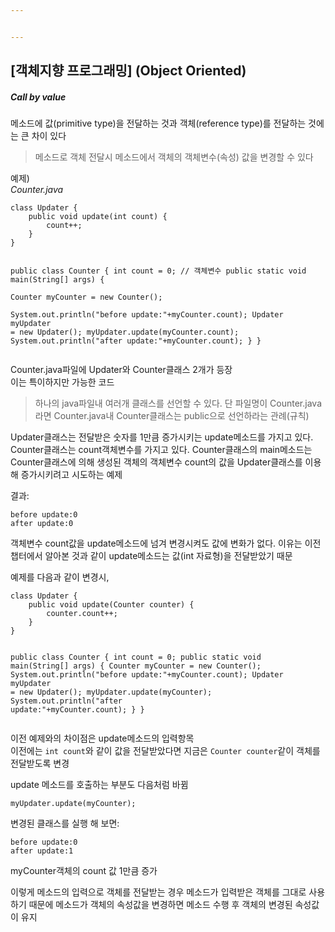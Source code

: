 ```yaml
---


---
```


<h2 id="객체지향-프로그래밍-object-oriented">[객체지향 프로그래밍] (Object Oriented)</h2>
<h5 id="call-by-value">Call by value</h5>
<p>메소드에 값(primitive type)을 전달하는 것과 객체(reference type)를 전달하는 것에는 큰 차이 있다</p>
<blockquote>
<p>메소드로 객체 전달시 메소드에서 객체의 객체변수(속성) 값을 변경할 수 있다</p>
</blockquote>
<p>예제)<br>
<em>Counter.java</em></p>
<pre><code>class Updater {
    public void update(int count) {
        count++;
    }
}

public class Counter {
    int count = 0;  // 객체변수
    public static void main(String[] args) {        
        Counter myCounter = new Counter();        
        System.out.println("before update:"+myCounter.count);
        Updater myUpdater = new Updater();
        myUpdater.update(myCounter.count);
        System.out.println("after update:"+myCounter.count);
    }
}
</code></pre>
<p>Counter.java파일에 Updater와 Counter클래스 2개가 등장<br>
이는 특이하지만 가능한 코드</p>
<blockquote>
<p>하나의 java파일내 여러개 클래스를 선언할 수 있다. 단 파일명이 Counter.java라면 Counter.java내 Counter클래스는 public으로 선언하라는 관례(규칙)</p>
</blockquote>
<p>Updater클래스는 전달받은 숫자를 1만큼 증가시키는 update메소드를 가지고 있다. Counter클래스는 count객체변수를 가지고 있다. Counter클래스의 main메소드는 Counter클래스에 의해 생성된 객체의 객체변수 count의 값을 Updater클래스를 이용해 증가시키려고 시도하는 예제</p>
<p>결과:</p>
<pre><code>before update:0
after update:0
</code></pre>
<p>객체변수 count값을 update메소드에 넘겨 변경시켜도 값에 변화가 없다. 이유는 이전 챕터에서 알아본 것과 같이 update메소드는 값(int 자료형)을 전달받았기 때문</p>
<p>예제를 다음과 같이 변경시,</p>
<pre><code>class Updater {
    public void update(Counter counter) {
        counter.count++;
    }
}

public class Counter {
    int count = 0;
    public static void main(String[] args) {
        Counter myCounter = new Counter();
        System.out.println("before update:"+myCounter.count);
        Updater myUpdater = new Updater();
        myUpdater.update(myCounter);
        System.out.println("after update:"+myCounter.count);
    }
}
</code></pre>
<p>이전 예제와의 차이점은 update메소드의 입력항목<br>
이전에는  <code>int count</code>와 같이 값을 전달받았다면 지금은  <code>Counter counter</code>같이 객체를 전달받도록 변경</p>
<p>update 메소드를 호출하는 부분도 다음처럼 바뀜</p>
<pre><code>myUpdater.update(myCounter);
</code></pre>
<p>변경된 클래스를 실행 해 보면:</p>
<pre><code>before update:0
after update:1
</code></pre>
<p>myCounter객체의 count 값 1만큼 증가</p>
<p>이렇게 메소드의 입력으로 객체를 전달받는 경우 메소드가 입력받은 객체를 그대로 사용하기 때문에 메소드가 객체의 속성값을 변경하면 메소드 수행 후 객체의 변경된 속성값이 유지</p>

